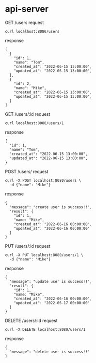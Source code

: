 # api-server

GET /users
request
```
curl localhost:8080/users
```
response
```
[
  {
    "id": 1,
    "name": "Tom",
    "created_at": "2022-06-15 13:00:00",
    "updated_at": "2022-06-15 13:00:00",
  },
  {
    "id": 2,
    "name": "Mike",
    "created_at": "2022-06-15 13:00:00",
    "updated_at": "2022-06-15 13:00:00",
  }
]
```

GET /users/:id
request
```
curl localhost:8080/users/1
```
response
```
{
  "id": 1,
  "name": "Tom",
  "created_at": "2022-06-15 13:00:00",
  "updated_at": "2022-06-15 13:00:00",
}
```

POST /users/
request
```
curl -X POST localhost:8080/users \
  -d {"name": "Mike"}
```
response
```
{
  "message": "create user is success!!",
  "result": {
    "id": 1,
    "name: "Mike",
    "created_at": "2022-06-16 00:00:00",
    "updated_at": "2022-06-16 00:00:00"
  }
}
```

PUT /users/:id
request
```
curl -X PUT localhost:8080/users/1 \
  -d {"name": "Mike"}
```
response
```
{
  "message": "update user is success!!",
  "result": {
    "id": 1,
    "name: "Mike",
    "created_at": "2022-06-16 00:00:00",
    "updated_at": "2022-06-17 00:00:00"
  }
}
```

DELETE /users/:id
request
```
curl -X DELETE localhost:8080/users/1
```
response
```
{
  "message": "delete user is success!!"
}
```
